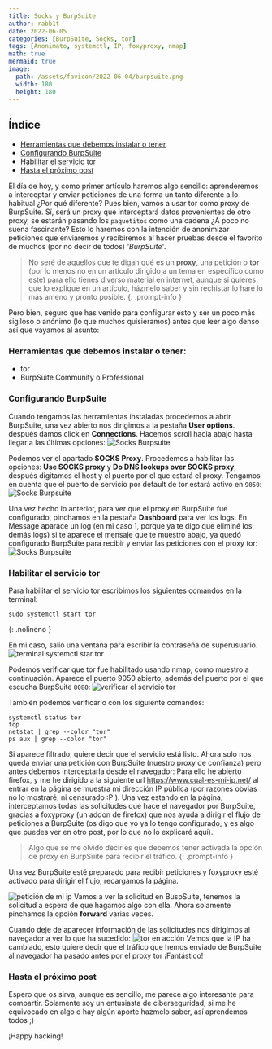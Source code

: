 ```yaml
---
title: Socks y BurpSuite
author: rabb1t
date: 2022-06-05
categories: [BurpSuite, Socks, tor]
tags: [Anonimato, systemctl, IP, foxyproxy, nmap]
math: true
mermaid: true
image:
  path: /assets/favicon/2022-06-04/burpsuite.png
  width: 180
  height: 180
---
```


## Índice
- [Herramientas que debemos instalar o tener](#herramientas-que-debemos-instalar-o-tener)
- [Configurando BurpSuite](#configurando-burpsuite)
- [Habilitar el servicio tor](#habilitar-el-servicio-tor)
- [Hasta el próximo post](#hasta-el-próximo-post)


El día de hoy, y como primer artículo haremos algo sencillo: aprenderemos a interceptar y enviar peticiones de una forma un tanto diferente a lo habitual ¿Por qué diferente? Pues bien, vamos a usar tor como proxy de BurpSuite. Sí, será un proxy que interceptará datos provenientes de otro proxy, se estarán pasando los ```paquetitos``` como una cadena ¿A poco no suena fascinante? Esto lo haremos con la intención de anonimizar peticiones que enviaremos y recibiremos al hacer pruebas desde el favorito de muchos (por no decir de todos) *'BurpSuite'*.

> No seré de aquellos que te digan qué es un __proxy__, una petición o __tor__ (por lo menos no en un artículo dirigido a un tema en específico como este) para ello tienes diverso material en internet, aunque si quieres que lo explique en un artículo, házmelo saber y sin rechistar lo haré lo más ameno y pronto posible.
{: .prompt-info }

Pero bien, seguro que has venido para configurar esto y ser un poco más sigiloso o anónimo (lo que muchos quisieramos) antes que leer algo denso así que vayamos al asunto:

### Herramientas que debemos instalar o tener:
- tor
- BurpSuite Community o Professional

### Configurando BurpSuite
Cuando tengamos las herramientas instaladas procedemos a abrir BurpSuite, una vez abierto nos dirigimos a la pestaña __User options__. después damos click en __Connections__. Hacemos scroll hacia abajo hasta llegar a las últimas opciones:
![Socks Burpsuite](/assets/favicon/2022-06-04/burpsocks1.png)

Podemos ver el apartado __SOCKS Proxy__. Procedemos a habilitar las opciones: __Use SOCKS proxy__ y __Do DNS lookups over SOCKS proxy__, después digitamos el host y el puerto por el que estará el proxy. Tengamos en cuenta que el puerto de servicio por default de tor estará activo en `9050`:
![Socks Burpsuite](/assets/favicon/2022-06-04/burpsocks2.png)

Una vez hecho lo anterior, para ver que el proxy en BurpSuite fue configurado, pinchamos en la pestaña __Dashboard__ para ver los logs. En Message aparace un log (en mi caso 1, porque ya te digo que eliminé los demás logs) si te aparece el mensaje que te muestro abajo, ya quedó configurado BurpSuite para recibir y enviar las peticiones con el proxy tor:
![Socks Burpsuite](/assets/favicon/2022-06-04/burpsocks3.png)

### Habilitar el servicio tor
Para habilitar el servicio tor escribimos los siguientes comandos en la terminal:

```shell
sudo systemctl start tor
```
{: .nolineno }

En mi caso, salió una ventana para escribir la contraseña de superusuario.
![terminal systemctl star tor](/assets/favicon/2022-06-04/burpsocks4.png)

Podemos verificar que tor fue habilitado usando nmap, como muestro a continuación. Aparece el puerto 9050 abierto, además del puerto por el que escucha BurpSuite `8080`:
![verificar el servicio tor](/assets/favicon/2022-06-04/burpsocks5.png)

También podemos verificarlo con los siguiente comandos:
```shell
systemctl status tor
top
netstat | grep --color "tor"
ps aux | grep --color "tor"
```

Si aparece filtrado, quiere decir que el servicio está listo. Ahora solo nos queda enviar una petición con BurpSuite (nuestro proxy de confianza) pero antes debemos interceptarla desde el navegador:
Para ello he abierto firefox, y me he dirigido a la siguiente url <https://www.cual-es-mi-ip.net/> al entrar en la página se muestra mi dirección IP pública (por razones obvias no lo mostraré, ni censurado :P ). Una vez estando en la página, interceptamos todas las solicitudes que hace el navegador por BurpSuite, gracias a foxyproxy (un addon de firefox) que nos ayuda a dirigir el flujo de peticiones a BurpSuite (os digo que yo ya lo tengo configurado, y es algo que puedes ver en otro post, por lo que no lo explicaré aquí).

> Algo que se me olvidó decir es que debemos tener activada la opción de proxy en BurpSuite para recibir el tráfico.
{: .prompt-info }

Una vez BurpSuite esté preparado para recibir peticiones y foxyproxy esté activado para dirigir el flujo, recargamos la página.

![petición de mi ip](/assets/favicon/2022-06-04/burpsocks6.png)
Vamos a ver la solicitud en BuspSuite, tenemos la solicitud a espera de que hagamos algo con ella. Ahora solamente pinchamos la opción __forward__ varias veces.

Cuando deje de aparecer información de las solicitudes nos dirigimos al navegador a ver lo que ha sucedido:
![tor en acción](/assets/favicon/2022-06-04/burpsocks7.png)
Vemos que la IP ha cambiado, esto quiere decir que el tráfico que hemos enviado de BurpSuite al navegador ha pasado antes por el proxy tor ¡Fantástico!

### Hasta el próximo post
Espero que os sirva, aunque es sencillo, me parece algo interesante para compartir.
Solamente soy un entusiasta de ciberseguridad, si me he equivocado en algo o hay algún aporte hazmelo saber, así aprendemos todos ;)

¡Happy hacking!